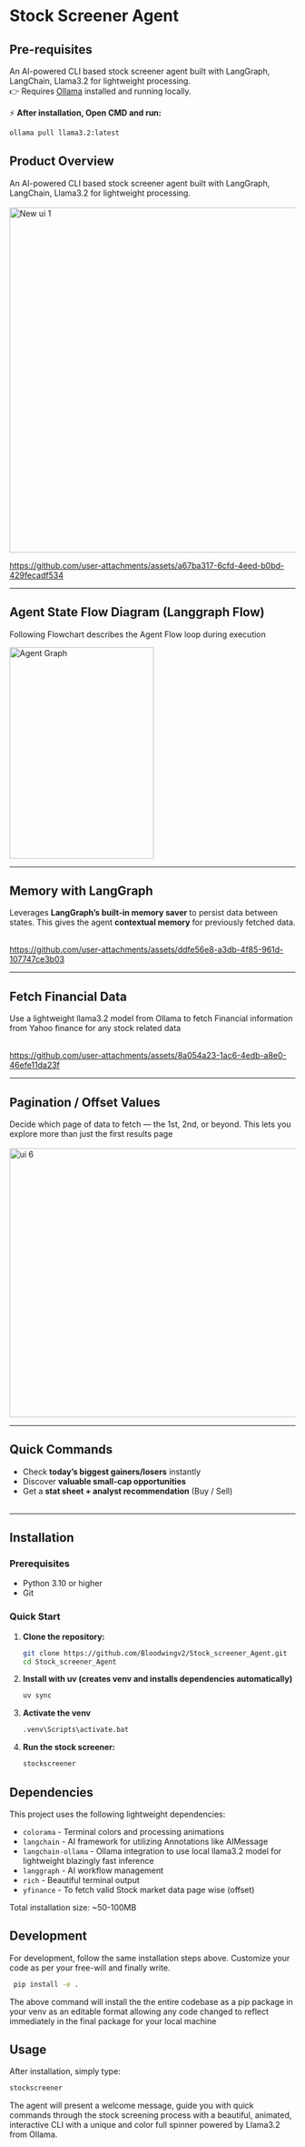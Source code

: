 # Stock Screener Agent

## Pre-requisites 
An AI-powered CLI based stock screener agent built with LangGraph, LangChain, Llama3.2 for lightweight processing.  
👉 Requires [Ollama](https://ollama.ai/) installed and running locally.  

⚡ **After installation, Open CMD and run:**
```bash
ollama pull llama3.2:latest
```
## Product Overview
An AI-powered CLI based stock screener agent built with LangGraph, LangChain, Llama3.2 for lightweight processing.
<br><br>
<img width="1576" height="607" alt="New ui 1" src="https://github.com/user-attachments/assets/08c74ade-bc3b-4985-9a61-dba0a8551c07" /> 

https://github.com/user-attachments/assets/a67ba317-6cfd-4eed-b0bd-429fecadf534

---

## Agent State Flow Diagram (Langgraph Flow)
Following Flowchart describes the Agent Flow loop during execution

<img width="254" height="372" alt="Agent Graph" src="https://github.com/user-attachments/assets/f0d973d7-54ca-44dc-8231-55babdafdef6" />

---
## Memory with LangGraph
Leverages **LangGraph’s built-in memory saver** to persist data between states. This gives the agent **contextual memory** for previously fetched data.
<br><br>

https://github.com/user-attachments/assets/ddfe56e8-a3db-4f85-961d-107747ce3b03

---
## Fetch Financial Data
Use a lightweight llama3.2 model from Ollama to fetch Financial information from Yahoo finance for any stock related data
<br><br>

https://github.com/user-attachments/assets/8a054a23-1ac6-4edb-a8e0-46efe11da23f

---
## Pagination / Offset Values

Decide which page of data to fetch — the 1st, 2nd, or beyond. This lets you explore more than just the first results page
<br><br>
<img width="1576" height="473" alt="ui 6" src="https://github.com/user-attachments/assets/d2702c47-8d71-436c-b20d-5ccf464a59cb" />

---

## Quick Commands
- Check **today’s biggest gainers/losers** instantly  
- Discover **valuable small-cap opportunities**  
- Get a **stat sheet + analyst recommendation** (Buy / Sell)
<br><br>

---

## Installation

### Prerequisites
- Python 3.10 or higher
- Git

### Quick Start

1. **Clone the repository:**
   ```bash
   git clone https://github.com/Bloodwingv2/Stock_screener_Agent.git
   cd Stock_screener_Agent
   ```

2. **Install with uv (creates venv and installs dependencies automatically)**
   ```bash
   uv sync
   ```

3. **Activate the venv**
   ```bash
   .venv\Scripts\activate.bat
   ```
   
4. **Run the stock screener:**
   ```bash
   stockscreener
   ```

## Dependencies

This project uses the following lightweight dependencies:
- `colorama` - Terminal colors and processing animations
- `langchain` - AI framework for utilizing Annotations like AIMessage
- `langchain-ollama` - Ollama integration to use local llama3.2 model for lightweight blazingly fast inference
- `langgraph` - AI workflow management
- `rich` - Beautiful terminal output
- `yfinance` - To fetch valid Stock market data page wise (offset)

Total installation size: ~50-100MB

## Development

For development, follow the same installation steps above. Customize your code as per your free-will and finally write.
  ```bash
   pip install -e .
   ```
The above command will install the the entire codebase as a pip package in your venv as an editable format allowing any code changed to reflect immediately in the final package for your local machine

## Usage
After installation, simply type:
```bash
stockscreener
```

The agent will present a welcome message, guide you with quick commands through the stock screening process with a beautiful, animated, interactive CLI with a unique and color full spinner powered by Llama3.2 from Ollama.












